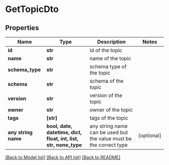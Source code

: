 # GetTopicDto


## Properties
Name | Type | Description | Notes
------------ | ------------- | ------------- | -------------
**id** | **str** | id of the topic | 
**name** | **str** | name of the topic | 
**schema_type** | **str** | schema type of the topic | 
**schema** | **str** | schema of the topic | 
**version** | **str** | version of the topic | 
**owner** | **str** | owner of the topic | 
**tags** | **[str]** | tags of the topic | 
**any string name** | **bool, date, datetime, dict, float, int, list, str, none_type** | any string name can be used but the value must be the correct type | [optional]

[[Back to Model list]](../README.md#documentation-for-models) [[Back to API list]](../README.md#documentation-for-api-endpoints) [[Back to README]](../README.md)


